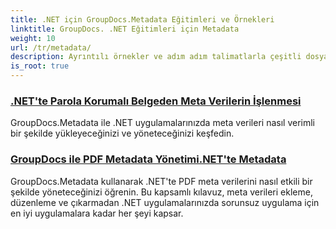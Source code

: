 ```yaml
---
title: .NET için GroupDocs.Metadata Eğitimleri ve Örnekleri
linktitle: GroupDocs. .NET Eğitimleri için Metadata
weight: 10
url: /tr/metadata/
description: Ayrıntılı örnekler ve adım adım talimatlarla çeşitli dosya formatlarındaki meta verileri nasıl işleyeceğinizi öğrenin.
is_root: true
---
```

### [.NET'te Parola Korumalı Belgeden Meta Verilerin İşlenmesi](./load-metadata/)
GroupDocs.Metadata ile .NET uygulamalarınızda meta verileri nasıl verimli bir şekilde yükleyeceğinizi ve yöneteceğinizi keşfedin.
### [GroupDocs ile PDF Metadata Yönetimi.NET'te Metadata](./pdf-metadata-management/)
GroupDocs.Metadata kullanarak .NET'te PDF meta verilerini nasıl etkili bir şekilde yöneteceğinizi öğrenin. Bu kapsamlı kılavuz, meta verileri ekleme, düzenleme ve çıkarmadan .NET uygulamalarınızda sorunsuz uygulama için en iyi uygulamalara kadar her şeyi kapsar.